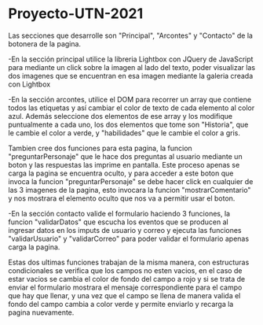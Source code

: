 # Proyecto-UTN-2021

Las secciones que desarrolle son "Principal", "Arcontes" y "Contacto" de la botonera de la pagina.



-En la sección principal utilice la libreria Lightbox con JQuery de JavaScript para mediante un click sobre la imagen al lado del texto, poder visualizar las dos imagenes que se encuentran en esa imagen mediante la galeria creada con Lightbox

-En la sección arcontes, utilice el DOM para recorrer un array que contiene todos las etiquetas <a> y así cambiar el color de texto de cada elemento <a> al color azul. Además seleccione dos elementos de ese array y los modifique puntualmente a cada uno, los dos elementos que tome son "Historia", que le cambie el color a verde, y "habilidades" que le cambie el color a gris.

Tambien cree dos funciones para esta pagina, la funcion "preguntarPersonaje" que le hace dos preguntas al usuario mediante  un boton y las respuestas las imprime en pantalla.  Este proceso apenas se carga la pagina se encuentra oculto, y para acceder a este boton que invoca la funcion "preguntarPersonaje" se debe hacer click en cualquier de las 3 imagenes de la pagina, esto invocara la funcion "mostrarComentario" y nos mostrara el elemento oculto que nos va a permitir usar el boton.


-En la sección contacto valide el formulario haciendo 3 funciones, la funcion "validarDatos" que escucha los eventos que se producen al ingresar datos en los imputs de usuario y correo y ejecuta las funciones "validarUsuario" y  "validarCorreo" para poder validar el formulario apenas carga la pagina.

Estas dos ultimas funciones trabajan de la misma manera, con estructuras condicionales se verifica que los campos no esten vacios, en el caso de estar vacios se cambia el color de fondo del campo a rojo y si se trata de enviar el formulario mostrara el mensaje correspondiente para el campo que hay que llenar, y una vez que el campo se llena de manera valida el fondo del campo cambia a color verde y permite enviarlo y recarga la pagina nuevamente. 
